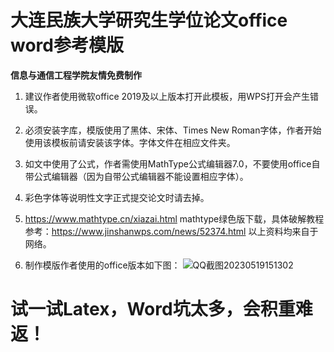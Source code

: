 # 大连民族大学研究生学位论文office word参考模版

**信息与通信工程学院友情免费制作**

1.	建议作者使用微软office 2019及以上版本打开此模板，用WPS打开会产生错误。
2.	必须安装字库，模版使用了黑体、宋体、Times New Roman字体，作者开始使用该模板前请安装该字体。字体文件在相应文件夹。
3.	如文中使用了公式，作者需使用MathType公式编辑器7.0，不要使用office自带公式编辑器（因为自带公式编辑器不能设置相应字体）。
4.	彩色字体等说明性文字正式提交论文时请去掉。
5.	https://www.mathtype.cn/xiazai.html mathtype绿色版下载，具体破解教程参考：https://www.jinshanwps.com/news/52374.html 以上资料均来自于网络。

6. 制作模版作者使用的office版本如下图：
![QQ截图20230519151302](https://github.com/neumason/DLNU/assets/18734032/8eb35f57-ebd5-4d75-bcde-1e85c5103d7c)

# 试一试Latex，Word坑太多，会积重难返！
